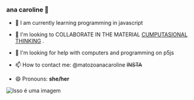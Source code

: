 ### ana caroline 👋   
- 🌱 I am currently learning programming in javascript
- 👯 I'm looking to COLLABORATE IN THE MATERIAL [CUMPUTASIONAL THINKING](https://pt.wikipedia.org/wiki/Pensamento_computacional) .
- 🤔 I'm looking for help with computers and programming on p5js

- 📫 How to contact me: @matozoanacaroline ~~INSTA~~
- 😄 Pronouns: **she/her**
 
![Isso é uma imagem](https://img.shields.io/badge/JavaScript-323330?style=for-the-badge&logo=javascript&logoColor=F7DF1E)
 
